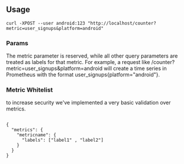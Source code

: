 ## Usage
```
curl -XPOST --user android:123 "http://localhost/counter?metric=user_signups&platform=android"
```

### Params
The metric parameter is reserved, while all other query parameters are treated as labels for that metric.
For example, a request like /counter?metric=user_signups&platform=android will create a time series in Prometheus with the format user_signups{platform="android"}.

### Metric Whitelist 
to increase security we've implemented a very basic validation over metrics.
```

{
  "metrics": {
    "metricname": {
      "labels": ["label1" , "label2"]
    }
  }
}
```
